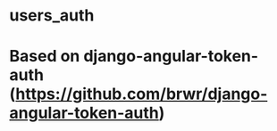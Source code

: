 # users_auth
# Based on django-angular-token-auth (https://github.com/brwr/django-angular-token-auth)